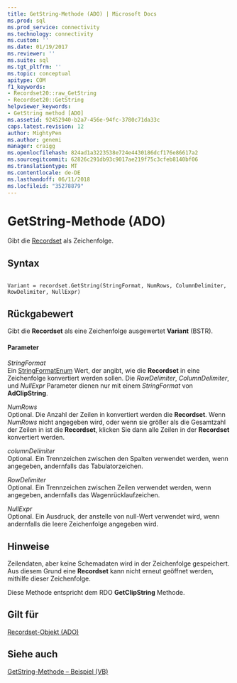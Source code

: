 ```yaml
---
title: GetString-Methode (ADO) | Microsoft Docs
ms.prod: sql
ms.prod_service: connectivity
ms.technology: connectivity
ms.custom: ''
ms.date: 01/19/2017
ms.reviewer: ''
ms.suite: sql
ms.tgt_pltfrm: ''
ms.topic: conceptual
apitype: COM
f1_keywords:
- Recordset20::raw_GetString
- Recordset20::GetString
helpviewer_keywords:
- GetString method [ADO]
ms.assetid: 92452940-b2a7-456e-94fc-3780c71da33c
caps.latest.revision: 12
author: MightyPen
ms.author: genemi
manager: craigg
ms.openlocfilehash: 824ad1a3223538e724e4430186dcf176e86617a2
ms.sourcegitcommit: 62826c291db93c9017ae219f75c3cfeb8140bf06
ms.translationtype: MT
ms.contentlocale: de-DE
ms.lasthandoff: 06/11/2018
ms.locfileid: "35278879"
---
```

# <a name="getstring-method-ado"></a>GetString-Methode (ADO)
Gibt die [Recordset](../../../ado/reference/ado-api/recordset-object-ado.md) als Zeichenfolge.  
  
## <a name="syntax"></a>Syntax  
  
```  
  
Variant = recordset.GetString(StringFormat, NumRows, ColumnDelimiter, RowDelimiter, NullExpr)  
```  
  
## <a name="return-value"></a>Rückgabewert  
 Gibt die **Recordset** als eine Zeichenfolge ausgewertet **Variant** (BSTR).  
  
#### <a name="parameters"></a>Parameter  
 *StringFormat*  
 Ein [StringFormatEnum](../../../ado/reference/ado-api/stringformatenum.md) Wert, der angibt, wie die **Recordset** in eine Zeichenfolge konvertiert werden sollen. Die *RowDelimiter*, *ColumnDelimiter*, und *NullExpr* Parameter dienen nur mit einem *StringFormat* von  **AdClipString**.  
  
 *NumRows*  
 Optional. Die Anzahl der Zeilen in konvertiert werden die **Recordset**. Wenn *NumRows* nicht angegeben wird, oder wenn sie größer als die Gesamtzahl der Zeilen in ist die **Recordset**, klicken Sie dann alle Zeilen in der **Recordset** konvertiert werden.  
  
 *columnDelimiter*  
 Optional. Ein Trennzeichen zwischen den Spalten verwendet werden, wenn angegeben, andernfalls das Tabulatorzeichen.  
  
 *RowDelimiter*  
 Optional. Ein Trennzeichen zwischen Zeilen verwendet werden, wenn angegeben, andernfalls das Wagenrücklaufzeichen.  
  
 *NullExpr*  
 Optional. Ein Ausdruck, der anstelle von null-Wert verwendet wird, wenn andernfalls die leere Zeichenfolge angegeben wird.  
  
## <a name="remarks"></a>Hinweise  
 Zeilendaten, aber keine Schemadaten wird in der Zeichenfolge gespeichert. Aus diesem Grund eine **Recordset** kann nicht erneut geöffnet werden, mithilfe dieser Zeichenfolge.  
  
 Diese Methode entspricht dem RDO **GetClipString** Methode.  
  
## <a name="applies-to"></a>Gilt für  
 [Recordset-Objekt (ADO)](../../../ado/reference/ado-api/recordset-object-ado.md)  
  
## <a name="see-also"></a>Siehe auch  
 [GetString-Methode – Beispiel (VB)](../../../ado/reference/ado-api/getstring-method-example-vb.md)

